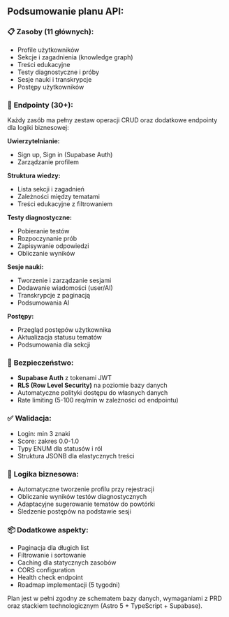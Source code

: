 ## Podsumowanie planu API:

### 📋 **Zasoby (11 głównych)**:
- Profile użytkowników
- Sekcje i zagadnienia (knowledge graph)
- Treści edukacyjne
- Testy diagnostyczne i próby
- Sesje nauki i transkrypcje
- Postępy użytkowników

### 🔌 **Endpointy (30+)**:
Każdy zasób ma pełny zestaw operacji CRUD oraz dodatkowe endpointy dla logiki biznesowej:

**Uwierzytelnianie:**
- Sign up, Sign in (Supabase Auth)
- Zarządzanie profilem

**Struktura wiedzy:**
- Lista sekcji i zagadnień
- Zależności między tematami
- Treści edukacyjne z filtrowaniem

**Testy diagnostyczne:**
- Pobieranie testów
- Rozpoczynanie prób
- Zapisywanie odpowiedzi
- Obliczanie wyników

**Sesje nauki:**
- Tworzenie i zarządzanie sesjami
- Dodawanie wiadomości (user/AI)
- Transkrypcje z paginacją
- Podsumowania AI

**Postępy:**
- Przegląd postępów użytkownika
- Aktualizacja statusu tematów
- Podsumowania dla sekcji

### 🔐 **Bezpieczeństwo:**
- **Supabase Auth** z tokenami JWT
- **RLS (Row Level Security)** na poziomie bazy danych
- Automatyczne polityki dostępu do własnych danych
- Rate limiting (5-100 req/min w zależności od endpointu)

### ✅ **Walidacja:**
- Login: min 3 znaki
- Score: zakres 0.0-1.0
- Typy ENUM dla statusów i ról
- Struktura JSONB dla elastycznych treści

### 🎯 **Logika biznesowa:**
- Automatyczne tworzenie profilu przy rejestracji
- Obliczanie wyników testów diagnostycznych
- Adaptacyjne sugerowanie tematów do powtórki
- Śledzenie postępów na podstawie sesji

### 📦 **Dodatkowe aspekty:**
- Paginacja dla długich list
- Filtrowanie i sortowanie
- Caching dla statycznych zasobów
- CORS configuration
- Health check endpoint
- Roadmap implementacji (5 tygodni)

Plan jest w pełni zgodny ze schematem bazy danych, wymaganiami z PRD oraz stackiem technologicznym (Astro 5 + TypeScript + Supabase).